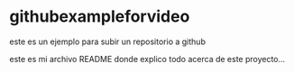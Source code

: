 # githubexampleforvideo

este es un ejemplo para subir un repositorio a github

este es mi archivo README donde explico todo acerca de este proyecto...

